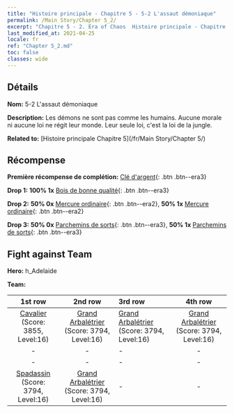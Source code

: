 ```yaml
---
title: "Histoire principale - Chapitre 5 - 5-2 L'assaut démoniaque"
permalink: /Main Story/Chapter 5_2/
excerpt: "Chapitre 5 - 2. Era of Chaos  Histoire principale - Chapitre 5_2. 5-2 L'assaut démoniaque"
last_modified_at: 2021-04-25
locale: fr
ref: "Chapter 5_2.md"
toc: false
classes: wide
---
```


## Détails

 **Nom:** 5-2 L'assaut démoniaque

 **Description:** Les démons ne sont pas comme les humains. Aucune morale ni aucune loi ne régit leur monde. Leur seule loi, c'est la loi de la jungle.

 **Related to:** [Histoire principale Chapitre 5](/fr/Main Story/Chapter 5/)

## Récompense

 **Première récompense de complétion:** [Clé d'argent](/ItemsFR/con_693/){: .btn .btn--era3}

 **Drop 1:** **100% 1x** [Bois de bonne qualité](/ItemsFR/mat_13/){: .btn .btn--era3}

 **Drop 2:** **50% 0x** [Mercure ordinaire](/ItemsFR/mat_8/){: .btn .btn--era2}, **50% 1x** [Mercure ordinaire](/ItemsFR/mat_8/){: .btn .btn--era2}

 **Drop 3:** **50% 0x** [Parchemins de sorts](/ItemsFR/con_694/){: .btn .btn--era3}, **50% 1x** [Parchemins de sorts](/ItemsFR/con_694/){: .btn .btn--era3}


## Fight against Team
 **Hero:** h_Adelaide

 **Team:**


  | 1st row | 2nd row | 3rd row | 4th row |
  |:----:|:----:|:----|:----:|
  | [Cavalier](/fr/units/Cavalier/) (Score: 3855, Level:16)  | [Grand Arbalétrier](/fr/units/Marksman/) (Score: 3794, Level:16)  | [Grand Arbalétrier](/fr/units/Marksman/) (Score: 3794, Level:16)  | [Grand Arbalétrier](/fr/units/Marksman/) (Score: 3794, Level:16)  |
  | - | - | - | - |
  | - | - | - | - |
  | [Spadassin](/fr/units/Swordsman/) (Score: 3794, Level:16)  | [Grand Arbalétrier](/fr/units/Marksman/) (Score: 3794, Level:16)  | - | - |


